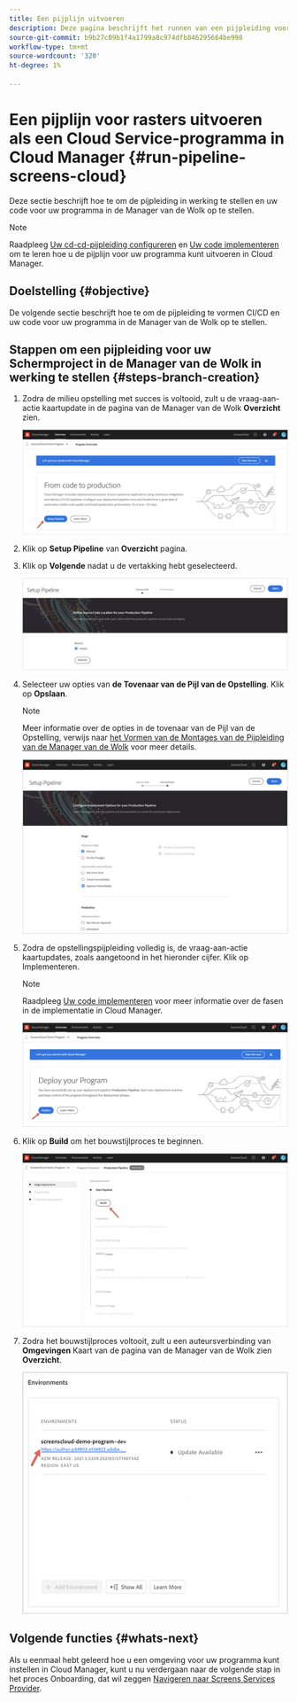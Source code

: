 ```yaml
---
title: Een pijplijn uitvoeren
description: Deze pagina beschrijft het runnen van een pijpleiding voor Schermen als project van de Cloud Service in de Manager van de Wolk.
source-git-commit: b9b27c09b1f4a1799a8c974dfb846295664be998
workflow-type: tm+mt
source-wordcount: '320'
ht-degree: 1%

---
```



# Een pijplijn voor rasters uitvoeren als een Cloud Service-programma in Cloud Manager {#run-pipeline-screens-cloud}

Deze sectie beschrijft hoe te om de pijpleiding in werking te stellen en uw code voor uw programma in de Manager van de Wolk op te stellen.

>[!NOTE]
>Raadpleeg [Uw cd-cd-pijpleiding configureren](https://experienceleague.adobe.com/docs/experience-manager-cloud-service/implementing/using-cloud-manager/configure-pipeline.html?lang=en) en [Uw code implementeren](https://experienceleague.adobe.com/docs/experience-manager-cloud-service/implementing/using-cloud-manager/deploy-code.html?lang=en) om te leren hoe u de pijplijn voor uw programma kunt uitvoeren in Cloud Manager.

## Doelstelling {#objective}

De volgende sectie beschrijft hoe te om de pijpleiding te vormen CI/CD en uw code voor uw programma in de Manager van de Wolk op te stellen.

## Stappen om een pijpleiding voor uw Schermproject in de Manager van de Wolk in werking te stellen {#steps-branch-creation}

1. Zodra de milieu opstelling met succes is voltooid, zult u de vraag-aan-actie kaartupdate in de pagina van de Manager van de Wolk **Overzicht** zien.

   ![afbeelding](/help/screens-cloud/assets/onboarding/add-environ3.png)

1. Klik op **Setup Pipeline** van **Overzicht** pagina.

1. Klik op **Volgende** nadat u de vertakking hebt geselecteerd.

   ![afbeelding](/help/screens-cloud/assets/onboarding/run-pipeline1.png)

1. Selecteer uw opties van **de Tovenaar van de Pijl van de Opstelling**. Klik op **Opslaan**.

   >[!NOTE]
   >Meer informatie over de opties in de tovenaar van de Pijl van de Opstelling, verwijs naar [het Vormen van de Montages van de Pijpleiding van de Manager van de Wolk](https://experienceleague.adobe.com/docs/experience-manager-cloud-service/implementing/using-cloud-manager/configure-pipeline.html?lang=en) voor meer details.

   ![afbeelding](/help/screens-cloud/assets/onboarding/run-pipeline2-a.png)

1. Zodra de opstellingspijpleiding volledig is, de vraag-aan-actie kaartupdates, zoals aangetoond in het hieronder cijfer. Klik op Implementeren.

   >[!NOTE]
   >Raadpleeg [Uw code implementeren](https://experienceleague.adobe.com/docs/experience-manager-cloud-service/implementing/using-cloud-manager/deploy-code.html?lang=en) voor meer informatie over de fasen in de implementatie in Cloud Manager.

   ![afbeelding](/help/screens-cloud/assets/onboarding/run-pipeline3.png)

1. Klik op **Build** om het bouwstijlproces te beginnen.

   ![afbeelding](/help/screens-cloud/assets/onboarding/run-pipeline4.png)

1. Zodra het bouwstijlproces voltooit, zult u een auteursverbinding van **Omgevingen** Kaart van de pagina van de Manager van de Wolk zien **Overzicht**.

   ![afbeelding](/help/screens-cloud/assets/onboarding/run-pipeline5.png)

## Volgende functies {#whats-next}

Als u eenmaal hebt geleerd hoe u een omgeving voor uw programma kunt instellen in Cloud Manager, kunt u nu verdergaan naar de volgende stap in het proces Onboarding, dat wil zeggen [Navigeren naar Screens Services Provider](/help/screens-cloud/configuring/navigating-to-screens-services-provider.md).